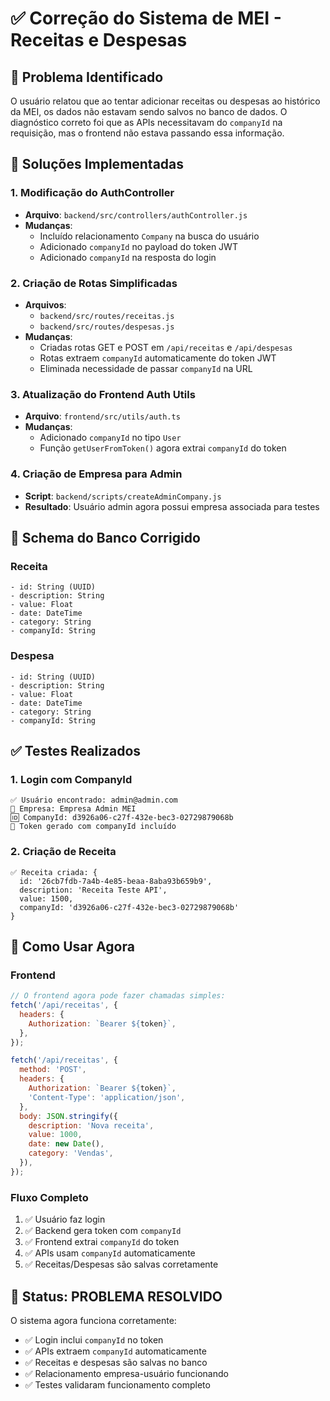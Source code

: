 # ✅ Correção do Sistema de MEI - Receitas e Despesas

## 🎯 Problema Identificado

O usuário relatou que ao tentar adicionar receitas ou despesas ao histórico da MEI, os dados não estavam sendo salvos no banco de dados. O diagnóstico correto foi que as APIs necessitavam do `companyId` na requisição, mas o frontend não estava passando essa informação.

## 🔧 Soluções Implementadas

### 1. Modificação do AuthController

- **Arquivo**: `backend/src/controllers/authController.js`
- **Mudanças**:
  - Incluído relacionamento `Company` na busca do usuário
  - Adicionado `companyId` no payload do token JWT
  - Adicionado `companyId` na resposta do login

### 2. Criação de Rotas Simplificadas

- **Arquivos**:
  - `backend/src/routes/receitas.js`
  - `backend/src/routes/despesas.js`
- **Mudanças**:
  - Criadas rotas GET e POST em `/api/receitas` e `/api/despesas`
  - Rotas extraem `companyId` automaticamente do token JWT
  - Eliminada necessidade de passar `companyId` na URL

### 3. Atualização do Frontend Auth Utils

- **Arquivo**: `frontend/src/utils/auth.ts`
- **Mudanças**:
  - Adicionado `companyId` no tipo `User`
  - Função `getUserFromToken()` agora extrai `companyId` do token

### 4. Criação de Empresa para Admin

- **Script**: `backend/scripts/createAdminCompany.js`
- **Resultado**: Usuário admin agora possui empresa associada para testes

## 📝 Schema do Banco Corrigido

### Receita

```
- id: String (UUID)
- description: String
- value: Float
- date: DateTime
- category: String
- companyId: String
```

### Despesa

```
- id: String (UUID)
- description: String
- value: Float
- date: DateTime
- category: String
- companyId: String
```

## ✅ Testes Realizados

### 1. Login com CompanyId

```
✅ Usuário encontrado: admin@admin.com
📍 Empresa: Empresa Admin MEI
🆔 CompanyId: d3926a06-c27f-432e-bec3-02729879068b
🔑 Token gerado com companyId incluído
```

### 2. Criação de Receita

```
✅ Receita criada: {
  id: '26cb7fdb-7a4b-4e85-beaa-8aba93b659b9',
  description: 'Receita Teste API',
  value: 1500,
  companyId: 'd3926a06-c27f-432e-bec3-02729879068b'
}
```

## 🚀 Como Usar Agora

### Frontend

```javascript
// O frontend agora pode fazer chamadas simples:
fetch('/api/receitas', {
  headers: {
    Authorization: `Bearer ${token}`,
  },
});

fetch('/api/receitas', {
  method: 'POST',
  headers: {
    Authorization: `Bearer ${token}`,
    'Content-Type': 'application/json',
  },
  body: JSON.stringify({
    description: 'Nova receita',
    value: 1000,
    date: new Date(),
    category: 'Vendas',
  }),
});
```

### Fluxo Completo

1. ✅ Usuário faz login
2. ✅ Backend gera token com `companyId`
3. ✅ Frontend extrai `companyId` do token
4. ✅ APIs usam `companyId` automaticamente
5. ✅ Receitas/Despesas são salvas corretamente

## 🎉 Status: PROBLEMA RESOLVIDO

O sistema agora funciona corretamente:

- ✅ Login inclui `companyId` no token
- ✅ APIs extraem `companyId` automaticamente
- ✅ Receitas e despesas são salvas no banco
- ✅ Relacionamento empresa-usuário funcionando
- ✅ Testes validaram funcionamento completo
